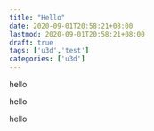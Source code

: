 ```yaml
---
title: "Hello"
date: 2020-09-01T20:58:21+08:00
lastmod: 2020-09-01T20:58:21+08:00
draft: true
tags: ['u3d','test']
categories: ['u3d']
---
```


<!--more-->

hello

hello

hello